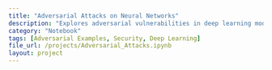 ```yaml
---
title: "Adversarial Attacks on Neural Networks"
description: "Explores adversarial vulnerabilities in deep learning models and attack techniques."
category: "Notebook"
tags: [Adversarial Examples, Security, Deep Learning]
file_url: /projects/Adversarial_Attacks.ipynb
layout: project
---
```

